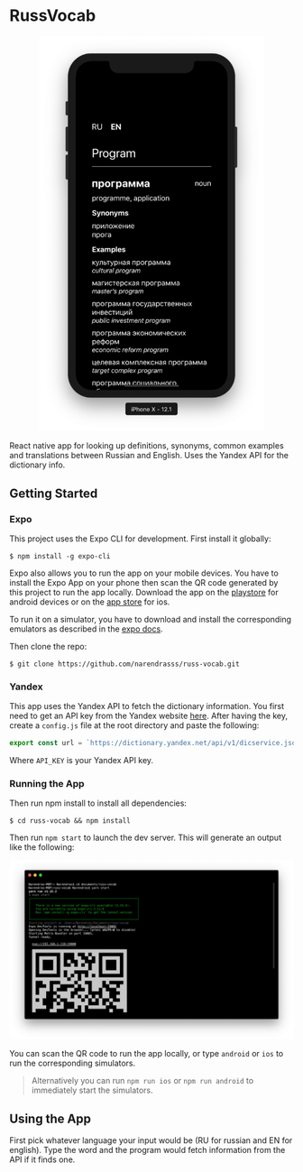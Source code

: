 # RussVocab

<p align="center">
  <img src="./images/main.png" alt="app" width="400" />
</p>

React native app for looking up definitions, synonyms, common examples and translations between Russian and English. Uses the Yandex API for the dictionary info.

## Getting Started

### Expo

This project uses the Expo CLI for development. First install it globally:

```
$ npm install -g expo-cli
```

Expo also allows you to run the app on your mobile devices. You have to install the Expo App on your phone then scan the QR code generated by this project to run the app locally. Download the app on the [playstore](https://play.google.com/store/apps/details?id=host.exp.exponent) for android devices or on the [app store](https://itunes.com/apps/exponent) for ios.

To run it on a simulator, you have to download and install the corresponding emulators as described in the [expo docs](https://docs.expo.io/versions/latest/introduction/installation/).

Then clone the repo:

```
$ git clone https://github.com/narendrasss/russ-vocab.git
```

### Yandex

This app uses the Yandex API to fetch the dictionary information. You first need to get an API key from the Yandex website [here](https://tech.yandex.com/dictionary/). After having the key, create a `config.js` file at the root directory and paste the following:

```js
export const url = `https://dictionary.yandex.net/api/v1/dicservice.json/lookup?key=${API_KEY}`;
```

Where `API_KEY` is your Yandex API key.

### Running the App

Then run npm install to install all dependencies:

```
$ cd russ-vocab && npm install
```

Then run `npm start` to launch the dev server. This will generate an output like the following:

<p align="center">
  <img src="./images/terminal.png" alt="terminal" width="700" />
</p>

You can scan the QR code to run the app locally, or type `android` or `ios` to run the corresponding simulators.

> Alternatively you can run `npm run ios` or `npm run android` to immediately start the simulators.

## Using the App

First pick whatever language your input would be (RU for russian and EN for english). Type the word and the program would fetch information from the API if it finds one.
